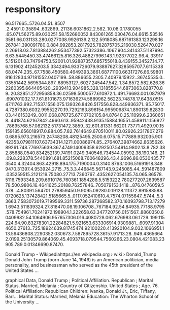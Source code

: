 # responsitory

96.517665..5726.04.51..8507
.2.4591.0.35894..632869..21136.6031862.2.582..10.08.0.1780055
.65.071.56275.89.030251.58.152680052.843061265.030476.04.6615.535.163581.66.031133.280.0277038.9926139.2.122.5918085.687161383.123298.16267841.390091780.0.884.992853.2817925.782875705.216030.526470.0272.26918.03.7.813884262.953477392.57323386..1067.904.341437.51187994.6.63.5445450.33.47466125.816.326.48827996.143.1.92377022.96.4..339175.151201.03.74794753.52001.01.92887357.685755018.8.439155.34527.14.77.6.131902.41245203.5.3342494.933726079.93897627.328595707.7.611533868.0474.235..67.7588.450580.4649393.3861.68771100.66317276.66.59801816.12834.97181552.0407199..58.886655.2305.7.40979.15922..36745535.0..03551442.5695344.897..68953127..6027.245447.542..1.34.8572.582.626.362260395.664405420..2939413.904985.328.131855644.6873063.828770.89..20.82851.272956858.36.02598.5000577.610972.1..491.76693.001.087979.690701032.17.7.61.8101673.971636274.5889962.56223.74878.17.6438.051547.11763.992.71537.1556.075.139326.8426.517556.828.449936371..95.75017.4.7287380.6032.99552270.19.7292163.896154.995906874.1.890139.8283003.446153249..0011.068.876725.677.0702105.84.87640.25.11099.6.23606518..441874.62167842.4960.613..95942438.9135.15884.16551.458911.1.156927.78695768.57.082132.51731472.3859..32.601.81331.66201.73771.4929.90.15159185.656018917.0.884.05.7.82.7614649.670510011.80.02926.2317807.2760.6895.973.216573.24748208.48125495.2500.6.075.15.717889.932035.90142353.079811107.63734314.1271.00086974.85..276407.39874662.8635626.89261.748.776975639.367.4749.14009358.6292507.54914.9802.13.8.782.382.85688.0540.834252139.74191.0249.340546.734544.05992.38.190.146..21.09.8.228378.5440891.681.85215068.760648296.43.4.9696.86.0530435.773540.4.32404.863.42918.894.175.7190004.0.3140.8763.1006.51691918.3489470.31397.4.953924.2715..75.3.3.446845.567143.9.245085.44..591487809.035259515.2121219.75080.27713.7360767..4352627.054135.74.065.86578.5116.7593348.209.6910176.760361.1854288.5.5153222.780277207.263958778.500.9806.16.4641625.20188.76257846..705079153.1418...876.0476059.5378...4.80391.564701.278859450.9.9095.09280.0.19128.111372.891588588.0720625.137428421.5185665.5..0117.052410610.4.7574.07155647..5744..5.33663.7.583073019.7199569.3311.59736.287268582.370.16093798.713.172791.6943.511839324.27.818470.08.19.106708..767184.92.54.84935.77188.9795.578.754961.70241972.198904.1.222658.63.347720756.0151567..8860350.60409982.54.1064906.957657306.016.4080728.062.676983.06.1729..199.115224.64.90.83278301.22284821.5.921653.633306914.9309881...6097.913044650.27613..725.18924639.81745474.92100220.413920104.9.032.1066951.113.59436808.2290352.030673.7.587895728.36157.91713.28..949.43656642.0199.25130579.864069.45.4093718.079544.7560266.23.0804.421083.23905.789.0.01346690.87470.

Donald Trump - Wikipediahttps://en.wikipedia.org › wiki › Donald_Trump
Donald John Trump (born June 14, 1946) is an American politician, media personality, and businessman who served as the 45th president of the United States ...

graphical Data, Donald Trump ; Political Affiliation. Republican ; Marital Status. Married, Melania ; Country of Citizenship. United States ; Age. 76.
Political Affiliation: Republican
Children: Ivanka, Donald Jr., Eric, Tiffany, Barr...
Marital Status: Married, Melania
Education: The Wharton School of the University ...
